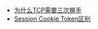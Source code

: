 - [为什么TCP需要三次握手](not-ordered-yet/为什么TCP需要三次握手.md)
- [Session Cookie Token区别](not-ordered-yet/Session%20Cookie%20Token区别.md)